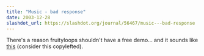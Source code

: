 ```yaml
---
title: "Music - bad response"
date: 2003-12-28
slashdot_url: https://slashdot.org/journal/56467/music---bad-response
---
```


<p>There's a reason fruityloops shouldn't have a free demo... and it sounds like <a href="http://www.t.abell.dsl.pipex.com/music/unlit-ted1.mp3">this</a> (consider this copylefted).</p>

